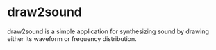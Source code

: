 # draw2sound
draw2sound is a simple application for synthesizing sound by drawing either its waveform or frequency distribution. 
